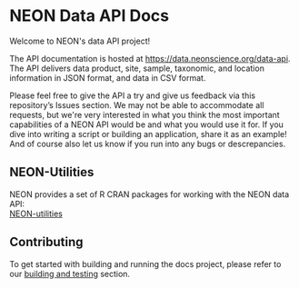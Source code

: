 # NEON Data API Docs

Welcome to NEON's data API project!

The API documentation is hosted at https://data.neonscience.org/data-api.  
The API delivers data product, site, sample, taxonomic, and location 
information in JSON format, and data in CSV format.

Please feel free to give the API a try and give us feedback via this repository’s 
Issues section. We may not be able to accommodate all requests, but we're very 
interested in what you think the most important capabilities of a NEON API would be 
and what you would use it for. If you dive into writing a script or building an 
application, share it as an example! And of course also let us know if you run into 
any bugs or descrepancies.

## NEON-Utilities

NEON provides a set of R CRAN packages for working with the NEON data API:  
[NEON-utilities](https://cran.r-project.org/web/packages/neonUtilities/index.html)

## Contributing

To get started with building and running the docs project, please refer to our 
[building and testing](docs/content/contributing/building.md) section.
